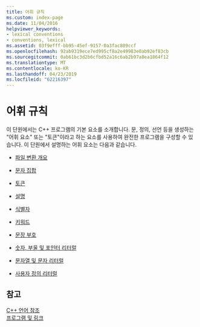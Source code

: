```yaml
---
title: 어휘 규칙
ms.custom: index-page
ms.date: 11/04/2016
helpviewer_keywords:
- lexical conventions
- conventions, lexical
ms.assetid: 03f9efff-bb95-45ef-9157-0a3fac809ccf
ms.openlocfilehash: 92ab9319ece7ed995cf8a2e49983e0ab92ef83cb
ms.sourcegitcommit: 0ab61bc3d2b6cfbd52a16c6ab2b97a8ea1864f12
ms.translationtype: MT
ms.contentlocale: ko-KR
ms.lasthandoff: 04/23/2019
ms.locfileid: "62216397"
---
```

# <a name="lexical-conventions"></a>어휘 규칙

이 단원에서는 C++ 프로그램의 기본 요소를 소개합니다. 문, 정의, 선언 등을 생성하는 "어휘 요소" 또는 "토큰"이라고 하는 요소를 사용하여 완전한 프로그램을 구성할 수 있습니다. 이 단원에서 설명하는 어휘 요소는 다음과 같습니다.

- [파일 변환 개요](overview-of-file-translation.md)
- [문자 집합](../cpp/character-sets.md)

- [토큰](../cpp/tokens-cpp.md)

- [설명](../cpp/comments-cpp.md)

- [식별자](../cpp/identifiers-cpp.md)

- [키워드](../cpp/keywords-cpp.md)

- [문장 부호](../cpp/punctuators-cpp.md)

- [숫자, 부울 및 포인터 리터럴](../cpp/numeric-boolean-and-pointer-literals-cpp.md)

- [문자열 및 문자 리터럴](../cpp/string-and-character-literals-cpp.md)

- [사용자 정의 리터럴](../cpp/user-defined-literals-cpp.md)

## <a name="see-also"></a>참고 

[C++ 언어 참조](../cpp/cpp-language-reference.md)<br/>
[프로그램 및 링크](program-and-linkage-cpp.md)
